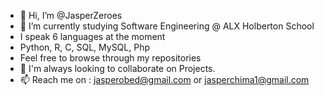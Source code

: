 - 👋 Hi, I’m @JasperZeroes 
- 👀 I’m currently studying Software Engineering @ ALX Holberton School
- I speak 6 languages at the moment
- Python, R, C, SQL, MySQL, Php
- Feel free to browse through my repositories
- 💞️ I'm always looking to collaborate on Projects.
- 📫 Reach me on : jasperobed@gmail.com or jasperchima1@gmail.com

<!---
Jasperobed/Jasperobed is a ✨ special ✨ repository because its `README.md` (this file) appears on your GitHub profile.
You can click the Preview link to take a look at your changes.
--->
